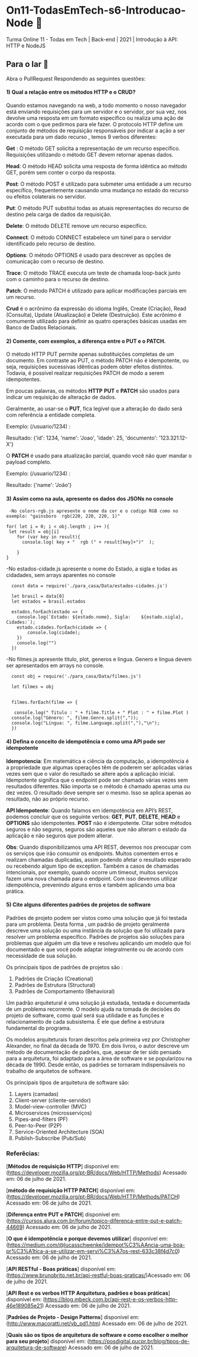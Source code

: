 # On11-TodasEmTech-s6-Introducao-Node :rocket:
Turma Online 11 - Todas em Tech | Back-end | 2021 | Introdução à API:
HTTP e NodeJS

## Para o lar :see_no_evil:
Abra o PullRequest Respondendo as seguintes questões:

#### 1) Qual a relação entre os métodos HTTP e o CRUD?

 Quando estamos navegando na web, a todo momento o nosso navegador está enviando requisições para um servidor e o servidor, por sua vez, nos devolve uma resposta em um formato específico ou realiza uma ação de acordo com o que pedirmos para ele fazer. O protocolo HTTP define um conjunto de métodos de requisição responsáveis por indicar a ação a ser executada para um dado recurso , temos 9 verbos diferentes:

 **Get** : O método GET solicita a representação de um recurso específico. Requisições utilizando o método GET devem retornar apenas dados.

 **Head**: O método HEAD solicita uma resposta de forma idêntica ao método GET, porém sem conter o corpo da resposta.

 **Post**: O método POST é utilizado para submeter uma entidade a um recurso específico, frequentemente causando uma mudança no estado do recurso ou efeitos colaterais no servidor.

 **Put**: O método PUT substitui todas as atuais representações do recurso de destino pela carga de dados da requisição.

 **Delete**: O método DELETE remove um recurso específico.

 **Connect**: O método CONNECT estabelece um túnel para o servidor identificado pelo recurso de destino.

 **Options**: O método OPTIONS é usado para descrever as opções de comunicação com o recurso de destino.

 **Trace**: O método TRACE executa um teste de chamada loop-back junto com o caminho para o recurso de destino.

 **Patch**: O método PATCH é utilizado para aplicar modificações parciais em um recurso.

 **Crud** é o acrônimo da expressão do idioma Inglês, Create (Criação), Read (Consulta), Update (Atualização) e Delete (Destruição). Este acrônimo é comumente utilizado para definir as quatro operações básicas usadas em Banco de Dados Relacionais. 




#### 2) Comente, com exemplos, a diferença entre o PUT e o PATCH.

O método HTTP PUT permite apenas substituições completas de um documento. Em contraste ao PUT, o método PATCH não é idempotente, ou seja, requisições sucessivas idênticas podem obter efeitos distintos. Todavia, é possível realizar requisições PATCH de modo a serem idempotentes.

Em poucas palavras, os métodos **HTTP** **PUT** e **PATCH** são usados para indicar um requisição de alteração de dados.

Geralmente, ao usar-se o **PUT**, fica legível que a alteração do dado será com referência a entidade completa.

Exemplo: (/usuario/1234) :

Resultado: {'id': 1234, 'name': 'Joao', 'idade': 25, 'documento': '123.321.12-X'}

O **PATCH** é usado para atualização parcial, quando você não quer mandar o payload completo.

Exemplo: (/usuario/1234) :

Resultado: {'name': 'João'}


#### 3) Assim como na aula, apresente os dados dos JSONs no console 
     
     -No colors-rgb.js apresente o nome da cor e o codigo RGB como no exemplo: "gainsboro  rgb(220, 220, 220, 1)"
     
    for( let i = 0; i < obj.length ; i++ ){
     let result = obj[i]
        for (var key in result){
          console.log( key + "  rgb (" + result[key]+")"  );
            
        } 
    } 
    
    
    
  -No estados-cidade.js apresente o nome do Estado, a sigla e todas as cidadades, sem arrays aparentes no console

      const data = require('./para_casa/Data/estados-cidades.js')

      let brasil = data[0]
      let estados = brasil.estados
          
      estados.forEach(estado => {
        console.log(`Estado: ${estado.nome}, Sigla:    ${estado.sigla}, Cidades:`);
        estado.cidades.forEach(cidade => {
            console.log(cidade);
        })
        console.log("")
      }) 
   
     
  -No filmes.js apresente titulo, plot, generos e lingua. Genero e lingua devem ser apresentados em arrays no console.
  
      const obj = require('./para_casa/Data/filmes.js')
   
      let filmes = obj


      filmes.forEach(filme => {
   
       console.log(" Titulo : " + filme.Title + " Plot : " + filme.Plot )
      console.log("Gênero: ", filme.Genre.split(","));
      console.log("Língua: ", filme.Language.split(","),"\n");
      })



#### 4) Defina o conceito de idempotência e como uma API pode ser idempotente

**Idempotencia**: Em matemática e ciência da computação, a idempotência é a propriedade que algumas operações têm de poderem ser aplicadas várias vezes sem que o valor do resultado se altere após a aplicação inicial. Idempotente significa que o endpoint pode ser chamado várias vezes sem resultados diferentes. Não importa se o método é chamado apenas uma ou dez vezes. O resultado deve sempre ser o mesmo. Isso se aplica apenas ao resultado, não ao próprio recurso.

**API Idempotente**: Quando falamos em idempotência em API’s REST, podemos concluir que os seguinte verbos:
**GET**, **PUT**, **DELETE**, **HEAD** e **OPTIONS** são idempotentes.
**POST** não é idempotente.
Citar sobre métodos seguros e não seguros, seguros são aqueles que não alteram o estado da aplicação e não seguros que podem alterar.

**Obs**: Quando disponibilizamos uma API REST, devemos nos preocupar com os serviços que irão consumir os endpoints. Muitos comentem erros e realizam chamadas duplicadas, assim podendo afetar o resultado esperado ou recebendo algum tipo de exception. Também a casos de chamadas intencionais, por exemplo, quando ocorre um timeout, muitos serviços fazem uma nova chamada para o endpoint. Com isso devemos utilizar idempotência, prevenindo alguns erros e também aplicando uma boa prática. 


#### 5) Cite alguns diferentes padrões de projetos de software

Padrões de projeto podem ser vistos como uma solução que já foi testada para um problema. Desta forma , um padrão de projeto geralmente descreve uma solução ou uma instância da solução que foi utilizada para resolver um problema específico. Padrões de projetos  são soluções para problemas que alguém um dia teve e resolveu aplicando um modelo que foi documentado e que você pode adaptar integralmente ou de acordo com necessidade de sua solução. 

Os principais tipos de padrões de projetos são :

1. Padrões de Criação (Creational)
2. Padrões de Estrutura (Structural)
3. Padrões de Comportamento (Behavioral)

Um padrão arquitetural é uma solução já estudada, testada e documentada de um problema recorrente. O modelo ajuda na tomada de decisões do projeto de software, como qual será sua utilidade e as funções e relacionamento de cada subsistema. É ele que define a estrutura fundamental do programa.

Os modelos arquiteturais foram descritos pela primeira vez por Christopher Alexander, no final da década de 1970. Em dois livros, o autor descreve um método de documentação de padrões, que, apesar de ter sido pensado para a arquitetura, foi adaptado para a área de software e se popularizou na década de 1990. Desde então, os padrões se tornaram indispensáveis no trabalho de arquitetos de software.

Os principais tipos de arquitetura de software são:

1. Layers (camadas)
2. Client-server (cliente-servidor)
3. Model-view-controller (MVC)
4. Microservices (microsserviços)
5. Pipes-and-filters (PF)
6. Peer-to-Peer (P2P)
7. Service-Oriented Architecture (SOA)
8. Publish-Subscribe (Pub/Sub)
 

### Referêcias:

[**Métodos de requisição HTTP**] disponível em: (https://developer.mozilla.org/pt-BR/docs/Web/HTTP/Methods) Acessado em: 06 de julho de 2021.

[**método de requisição HTTP PATCH**] disponível em: (https://developer.mozilla.org/pt-BR/docs/Web/HTTP/Methods/PATCH) Acessado em: 06 de julho de 2021.

[**Diferença entre PUT e PATCH**] disponível em: (https://cursos.alura.com.br/forum/topico-diferenca-entre-put-e-patch-44669) Acessado em: 06 de julho de 2021.

[**O que é idempotência e porque devemos utilizar**] disponível em: (https://medium.com/@lucasschwenke/idempot%C3%AAncia-uma-boa-pr%C3%A1tica-a-se-utilizar-em-servi%C3%A7os-rest-633c38f4d7c0) Acessado em: 06 de julho de 2021.

[**API RESTful - Boas práticas**] disponível em: (https://www.brunobrito.net.br/api-restful-boas-praticas/)Acessado em: 06 de julho de 2021.

[**API Rest e os verbos HTTP
Arquitetura, padrões e boas práticas**] disponível em: (https://blog.mbeck.com.br/api-rest-e-os-verbos-http-46e189085e21) Acessado em: 06 de julho de 2021.

[**Padrões de Projeto - Design Patterns**] disponível em: (http://www.macoratti.net/vb_pd1.htm) Acessado em: 06 de julho de 2021.

[**Quais são os tipos de arquitetura de software e como escolher o melhor para seu projeto**] disponível em: (https://posdigital.pucpr.br/blog/tipos-de-arquitetura-de-software) 
Acessado em: 06 de julho de 2021.

